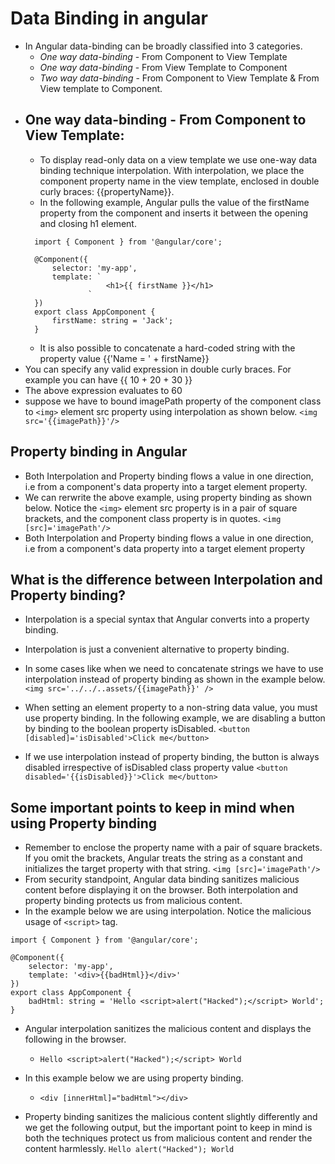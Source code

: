 # Data Binding in angular
  - In Angular data-binding can be broadly classified into 3 categories.
    - *One way data-binding* - From Component to View Template
    - *One way data-binding* -  From View Template to Component
    - *Two way data-binding* - From Component to View Template & From View template to Component.
- ## One way data-binding - From Component to View Template:
  - To display read-only data on a view template we use one-way data binding technique interpolation. With interpolation, we place the component property name in the view template, enclosed in double curly braces: {{propertyName}}.
  - In the following example, Angular pulls the value of the firstName property from the component and inserts it between the opening and closing h1 element.
  ```
    import { Component } from '@angular/core';

    @Component({
        selector: 'my-app',
        template: `
                    <h1>{{ firstName }}</h1>
                `
    })
    export class AppComponent {
        firstName: string = 'Jack';
    }

  ```
  - It is also possible to concatenate a hard-coded string with the property value
{{'Name = ' + firstName}}
- You can specify any valid expression in double curly braces. For example you can have 
{{ 10 + 20 + 30 }}
- The above expression evaluates to 60
- suppose we have to bound imagePath property of the component class to `<img>` element src property using interpolation as shown below.
`<img src='{{imagePath}}'/>`

## Property binding in Angular
- Both Interpolation and Property binding flows a value in one direction, i.e from a component's data property into a target element property.
- We can rerwrite the above example, using property binding as shown below. Notice the `<img>` element src property is in a pair of square brackets, and the component class property is in quotes.
`<img [src]='imagePath'/>`
- Both Interpolation and Property binding flows a value in one direction, i.e from a component's data property into a target element property
## What is the difference between Interpolation and Property binding?
- Interpolation is a special syntax that Angular converts into a property binding. 

- Interpolation is just a convenient alternative to property binding. 

- In some cases like when we need to concatenate strings we have to use interpolation instead of property binding as shown in the example below.
`<img src='../../..assets/{{imagePath}}' />`
- When setting an element property to a non-string data value, you must use property binding. In the following example, we are disabling a button by binding to the boolean property isDisabled.
`<button [disabled]='isDisabled'>Click me</button>`
- If we use interpolation instead of property binding, the button is always disabled irrespective of isDisabled class property value
`<button disabled='{{isDisabled}}'>Click me</button>`

## Some important points to keep in mind when using Property binding
- Remember to enclose the property name with a pair of square brackets. If you omit the brackets, Angular treats the string as a constant and initializes the target property with that string.
`<img [src]='imagePath'/>`
- From security standpoint, Angular data binding sanitizes malicious content before displaying it on the browser. Both interpolation and property binding protects us from malicious content.
- In the example below we are using interpolation. Notice the malicious usage of `<script>` tag.
```
import { Component } from '@angular/core';

@Component({
    selector: 'my-app',
    template: '<div>{{badHtml}}</div>'
})
export class AppComponent {
    badHtml: string = 'Hello <script>alert("Hacked");</script> World';
}
```
- Angular interpolation sanitizes the malicious content and displays the following in the browser.
  -  `Hello <script>alert("Hacked");</script> World`
- In this example below we are using property binding. 
  - `<div [innerHtml]="badHtml"></div>`
  
- Property binding sanitizes the malicious content slightly differently and we get the following output, but the important point to keep in mind is both the techniques protect us from malicious content and render the content harmlessly.
`Hello alert("Hacked"); World`
